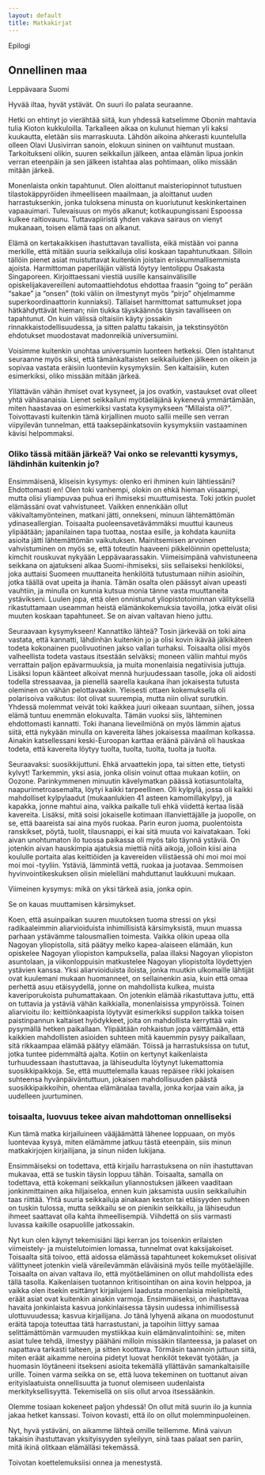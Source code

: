 ```yaml
---
layout: default
title: Matkakirjat
---
```


<div class="books">

<div class="chapter_header">
    <span class="chapter_number">Epilogi</span> 
    <h2>Onnellinen maa</h2>
    <span class="location">Leppävaara</span>
    <span class="location">Suomi</span> 
</div>

<p>
Hyvää iltaa, hyvät ystävät. On suuri ilo palata seuraanne.
</p>

<p>
Hetki on ehtinyt jo vierähtää siitä, kun yhdessä katselimme Obonin mahtavia tulia Kioton kukkuloilla. Tarkalleen aikaa on kulunut hieman yli kaksi kuukautta, eletään siis marraskuuta. Lähdön aikoina ahkerasti kuuntelulla olleen Olavi Uusivirran sanoin, elokuun sininen on vaihtunut mustaan. Tarkoitukseni olikin, suuren seikkailun jälkeen, antaa elämän lipua jonkin verran eteenpäin ja sen jälkeen istahtaa alas pohtimaan, oliko missään mitään järkeä.

</p>

<p>
Monenlaista onkin tapahtunut. Olen aloittanut maisteriopinnot tutustuen tilastokäppyröiden ihmeelliseen maailmaan, ja aloittanut uuden harrastuksenkin, jonka tuloksena minusta on kuoriutunut keskinkertainen vapaauimari. Tulevaisuus on myös alkanut; kotikaupungissani Espoossa kulkee raitiovaunu. Tuttavapiiristä yhden vakava sairaus on vienyt mukanaan, toisen elämä taas on alkanut.
</p>

<p>
Elämä on kertakaikkisen ihastuttavan tavallista, eikä mistään voi panna merkille, että mitään suuria seikkailuja olisi koskaan tapahtunutkaan. Silloin tällöin pienet asiat muistuttavat kuitenkin joistain eriskummallisemmista ajoista. Harmittoman paperiläjän välistä löytyy lentolippu Osakasta Singaporeen. Kirjoittaessani viestiä uusille kansainvälisille opiskelijakavereilleni automaattiehdotus ehdottaa fraasin “going to” perään “sakae” ja “onsen” (toki väliin on ilmestynyt myös “pirjo” ohjelmamme superkoordinaattorin kunniaksi). Tällaiset harmittomat sattumukset jopa hätkähdyttävät hieman; niin tiukka täyskäännös täysin tavalliseen on tapahtunut. On kuin välissä oltaisiin käyty jossakin rinnakkaistodellisuudessa, ja sitten palattu takaisin, ja tekstinsyötön ehdotukset muodostavat madonreikiä universumiini.
</p>

<p>
Voisimme kuitenkin unohtaa universumin luonteen hetkeksi. Olen istahtanut seuraanne myös siksi, että tämänkaltaisten seikkailuiden jälkeen on oikein ja sopivaa vastata eräisiin luonteviin kysymyksiin. Sen kaltaisiin, kuten esimerkiksi, oliko missään mitään järkeä.
</p>

<p>
Yllättävän vähän ihmiset ovat kysyneet, ja jos ovatkin, vastaukset ovat olleet yhtä vähäsanaisia. Lienet seikkailuni myötäeläjänä kykenevä ymmärtämään, miten haastavaa on esimerkiksi vastata kysymykseen “Millaista oli?”. Toivottavasti kuitenkin tämä kirjallinen muoto sallii meille sen verran viipyilevän tunnelman, että taaksepäinkatsoviin kysymyksiin vastaaminen kävisi helpommaksi.

<h3 class="book_subheading">Oliko tässä mitään järkeä? Vai onko se relevantti kysymys, lähdinhän kuitenkin jo?</h3> 

<p>
Ensimmäisenä, kliseisin kysymys: olenko eri ihminen kuin lähtiessäni? Ehdottomasti en! Olen toki vanhempi, olokin on ehkä hieman viisaampi, mutta olisi yliampuvaa puhua eri ihmiseksi muuttumisesta. Toki jotkin puolet elämässäni ovat vahvistuneet. Vaikken ennenkään ollut väkivaltamyönteinen, matkani jätti, onnekseni, minuun lähtemättömän ydinaseallergian. Toisaalta puoleensavetävämmäksi muuttui kauneus ylipäätään; japanilainen tapa tuottaa, nostaa esille, ja kohdata kauniita asioita jätti lähtemättömän vaikutuksen. Mainitsemisen arvoinen vahvistuminen on myös se, että toteutin haaveeni pikkelöinnin opettelusta; kimchit rouskuvat nykyään Leppävaarassakin. Viimeisimpänä vahvistuneena seikkana on ajatukseni alkaa Suomi-ihmiseksi, siis sellaiseksi henkilöksi, joka auttaisi Suomeen muuttaneita henkilöitä tutustumaan niihin asioihin, jotka täällä ovat upeita ja ihania. Tämän osalta olen päässyt aivan upeasti vauhtiin, ja minulla on kunnia kutsua monia tänne vasta muuttaneita ystävikseni. Luulen jopa, että olen onnistunut yliopistotoiminnan välityksellä rikastuttamaan useamman heistä elämänkokemuksia tavoilla, jotka eivät olisi muuten koskaan tapahtuneet. Se on aivan valtavan hieno juttu.
</p>

<p>
Seuraavaan kysymykseen! Kannattiko lähteä? Tosin järkevää on toki aina vastata, että kannatti, lähdinhän kuitenkin jo ja olisi kovin ikävää jälkikäteen todeta kokonainen puolivuotinen jakso vallan turhaksi. Toisaalta olisi myös valheellista todeta vastaus itsestään selväksi; moneen väliin mahtui myös verrattain paljon epävarmuuksia, ja muita monenlaisia negatiivisia juttuja. Lisäksi lopun käänteet alkoivat mennä hurjuudessaan tasolle, joka oli aidosti todella stressaavaa, ja pienellä saarella kaukana ihan jokaisesta tutusta oleminen on vähän pelottavaakin. Yleisesti ottaen kokemuksella oli polarisoiva vaikutus: ilot olivat suurempia, mutta niin olivat surutkin. Yhdessä molemmat veivät toki kaikkea juuri oikeaan suuntaan, siihen, jossa elämä tuntuu enemmän elokuvalta. Tämän vuoksi siis, lähteminen ehdottomasti kannatti. Toki ihanana lieveilmiönä on myös lämmin ajatus siitä, että nykyään minulla on kavereita lähes jokaisessa maailman kolkassa. Ainakin katsellessani keski-Euroopan karttaa eräänä päivänä oli hauskaa todeta, että kavereita löytyy tuolta, tuolta, tuolta, tuolta ja tuolta.
</p>

<p>
Seuraavaksi: suosikkijuttuni. Ehkä arvaattekin jopa, tai sitten ette, tietysti kylvyt! Tarkemmin, yksi asia, jonka olisin voinut ottaa mukaan kotiin, on Oozone. Parinkymmenen minuutin kävelymatkan päässä kotiasuntolalta, naapurimetroasemalta, löytyi kaikki tarpeellinen. Oli kylpylä, jossa oli kaikki mahdolliset kylpylaadut (mukaanlukien 41 asteen kamomillakylpy), ja kapakka, jonne mahtui aina, vaikka paikalle tuli ehkä viidettä kertaa lisää kavereita. Lisäksi, mitä soisi jokaiselle kotimaan illanviettäjälle ja juopolle, on se, että baareista sai aina myös ruokaa. Parin euron juoma, puolentoista ranskikset, pöytä, tuolit, tilausnappi, ei kai sitä muuta voi kaivatakaan. Toki aivan unohtumaton ilo tuossa paikassa oli myös talo täynnä ystäviä. On jotenkin aivan hauskimpia ajatuksia miettiä niitä aikoja, jolloin kiisi aina koululle portaita alas keittiöiden ja kavereiden vilistäessä ohi moi moi moi moi moi -tyyliin. Ystäviä, lämmintä vettä, ruokaa ja juotavaa. Semmoisen hyvinvointikeskuksen olisin mielelläni mahduttanut laukkuuni mukaan.
</p>

<p>
Viimeinen kysymys: mikä on yksi tärkeä asia, jonka opin. 
</p>

<p>
Se on kauas muuttamisen kärsimykset.
</p>

<p>
Koen, että asuinpaikan suuren muutoksen tuoma stressi on yksi radikaaleimmin aliarvioiduista inhimillisistä kärsimyksistä, muun muassa parhaan ystävämme talousmallien toimesta. Vaikka olikin upeaa olla Nagoyan yliopistolla, sitä päätyy melko kapea-alaiseen elämään, kun opiskelee Nagoyan yliopiston kampuksella, palaa illaksi Nagoyan yliopiston asuntolaan, ja viikonloppuisin matkustelee Nagoyan yliopistolta löydettyjen ystävien kanssa. Yksi aliarvioiduista iloista, jonka muutkin ulkomaille lähtijät ovat kuulemani mukaan huomanneet, on sellainenkin asia, kuin että omaa perhettä asuu etäisyydellä, jonne on mahdollista kulkea, muista kaveriporukoista puhumattakaan. On jotenkin elämää rikastuttava juttu, että on tuttavia ja ystäviä vähän kaikkialla, monenlaisissa ympyröissä. Toinen aliarvioitu ilo: keittiönkaapista löytyvät esimerkiksi suppilon taikka toisen paistinpannun kaltaiset hyödykkeet, joita on mahdollista kerryttää vain pysymällä hetken paikallaan. Ylipäätään rohkaistun jopa väittämään, että kaikkien mahdollisten asioiden suhteen mitä kauemmin pysyy paikallaan, sitä rikkaampaa elämää päätyy elämään. Töissä ja harrastuksissa on tutut, jotka tuntee pidemmältä ajalta. Kotiin on kertynyt kaikenlaista turhuudessaan ihastuttavaa, ja lähiseudulta löytynyt lukemattomia suosikkipaikkoja. Se, että muuttelemalla kauas repäisee rikki jokaisen suhteensa hyvänpäiväntuttuun, jokaisen mahdollisuuden päästä suosikkipaikkoihin, ohentaa elämänalaa tavalla, jonka korjaa vain aika, ja uudelleen juurtuminen.
</p>

<h3 class="book_subheading">toisaalta, luovuus tekee aivan mahdottoman onnelliseksi</h3> 

<p>
Kun tämä matka kirjailuineen vääjäämättä lähenee loppuaan, on myös luontevaa kysyä, miten elämämme jatkuu tästä eteenpäin, siis minun matkakirjojen kirjailijana, ja sinun niiden lukijana.
</p>

<p>
Ensimmäiseksi on todettava, että kirjailu harrastuksena on niin ihastuttavan mukavaa, että se tuskin täysin loppuu tähän. Toisaalta, samalla on todettava, että kokemani seikkailun yliannostuksen jälkeen vaaditaan jonkinmittainen aika hiljaiseloa, ennen kuin jaksamista uusiin seikkailuihin taas riittää. Yhtä suuria seikkailuja ainakaan keston tai etäisyyden suhteen on tuskin tulossa, mutta seikkailu se on pienikin seikkailu, ja lähiseudun ihmeet saattavat olla kahta ihmeellisempiä. Viihdettä on siis varmasti luvassa kaikille osapuolille jatkossakin.
</p>

<p>
Nyt kun olen käynyt tekemisiäni läpi kerran jos toisenkin erilaisten viimeistely- ja muistelutoimien lomassa, tunnelmat ovat kaksijakoiset. Toisaalta sitä toivoo, että aidossa elämässä tapahtuneet kokemukset olisivat välittyneet jotenkin vielä väreilevämmän eläväisinä myös teille myötäeläjille. Toisaalta on aivan valtava ilo, että myötäeläminen on ollut mahdollista edes tällä tasolla. Kaikenlaisen tuotannon kritisointihan on aina kovin helppoa, ja vaikka olen itsekin esittänyt kirjailujeni laadusta monenlaisia mielipiteitä, eräät asiat ovat kuitenkin ainakin varmoja. Ensimmäiseksi, on ihastuttavaa havaita jonkinlaista kasvua jonkinlaisessa täysin uudessa inhimillisessä ulottuvuudessa; kasvua kirjailijana. Jo tänä lyhyenä aikana on muodostunut eräitä tapoja toteuttaa tätä harrastustani, ja tapoihin liittyy samaa selittämättömän varmuuden mystiikkaa kuin elämänvalintoihini: se, miten asiat tulee tehdä, ilmestyy päähäni milloin missäkin tilanteessa, ja palaset on napattava tarkasti talteen, ja sitten koottava. Törmäsin taannoin juttuun siitä, miten eräät aikamme neroina pidetyt luovat henkilöt tekevät työtään, ja huomasin löytäneeni itsekseni asioita tekemällä yllättävän samankaltaisille urille. Toinen varma seikka on se, että luova tekeminen on tuottanut aivan erityislaatuista onnellisuutta ja tuonut olemiseen uudenlaista merkityksellisyyttä. Tekemisellä on siis ollut arvoa itsessäänkin.
</p>

<p>
Olemme tosiaan kokeneet paljon yhdessä! On ollut mitä suurin ilo ja kunnia jakaa hetket kanssasi. Toivon kovasti, että ilo on ollut molemminpuoleinen.
</p>

<p>
Nyt, hyvä ystäväni, on aikamme lähteä omille teillemme. Minä vaivun takaisin ihastuttavan yksityisyyden syleilyyn, sinä taas palaat sen pariin, mitä ikinä olitkaan elämälläsi tekemässä.
</p>

<p>
Toivotan koettelemuksiisi onnea ja menestystä.
</p>

</div>
